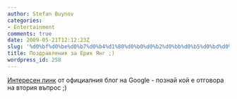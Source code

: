 ```yaml
---
author: Stefan Buynov
categories:
- Entertainment
comments: true
date: 2009-05-21T12:12:23Z
slug: '%d0%bf%d0%be%d0%b7%d0%b4%d1%80%d0%b0%d0%b2%d0%bb%d0%b5%d0%bd%d0%b8%d1%8f-%d0%b7%d0%b0-%d0%b5%d1%80%d0%b8%d0%ba-%d1%8f%d0%bd%d0%b3'
title: Поздравления за Ерик Янг ;)
wordpress_id: 258
---
```


[Интересен линк](http://googleblog.blogspot.com/2009/05/congratulations-eric-yang-winner-of.html) от официалния блог на Google - познай кой е отговора на втория въпрос ;)
